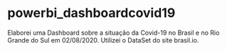 # powerbi_dashboardcovid19

Elaborei uma Dashboard sobre a situação da Covid-19 no Brasil e no Rio Grande do Sul em 02/08/2020. Utilizei o DataSet do site brasil.io.